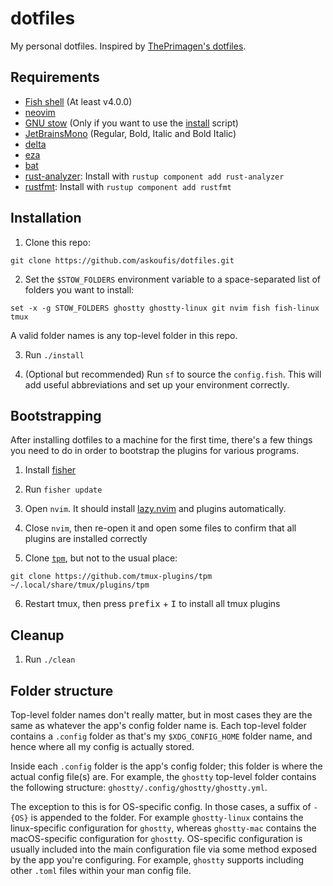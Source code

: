 # dotfiles

My personal dotfiles.
Inspired by [ThePrimagen's dotfiles].

[theprimagen's dotfiles]: https://github.com/ThePrimeagen/.dotfiles

## Requirements

- [Fish shell] (At least v4.0.0)
- [neovim]
- [GNU stow] (Only if you want to use the [install] script)
- [JetBrainsMono] (Regular, Bold, Italic and Bold Italic)
- [delta]
- [eza]
- [bat]
- [rust-analyzer]: Install with `rustup component add rust-analyzer`
- [rustfmt]: Install with `rustup component add rustfmt`

[fish shell]: https://fishshell.com/
[neovim]: https://neovim.io/
[gnu stow]: https://www.gnu.org/software/stow/
[install]: ./install
[jetbrainsmono]: https://www.jetbrains.com/lp/mono/
[delta]: https://github.com/dandavison/delta
[eza]: https://github.com/eza-community/eza
[bat]: https://github.com/sharkdp/bat
[rust-analyzer]: https://github.com/rust-lang/rust-analyzer
[rustfmt]: https://github.com/rust-lang/rustfmt

## Installation

1. Clone this repo:

```fish
git clone https://github.com/askoufis/dotfiles.git
```

2. Set the `$STOW_FOLDERS` environment variable to a space-separated list of folders you want to install:

```fish
set -x -g STOW_FOLDERS ghostty ghostty-linux git nvim fish fish-linux tmux
```

A valid folder names is any top-level folder in this repo.

3. Run `./install`

4. (Optional but recommended) Run `sf` to source the `config.fish`. This will add useful abbreviations and set up your environment correctly.

## Bootstrapping

After installing dotfiles to a machine for the first time, there's a few things you need to do in order to bootstrap the plugins for various programs.

1. Install [fisher]

2. Run `fisher update`

3. Open `nvim`. It should install [lazy.nvim] and plugins automatically.

4. Close `nvim`, then re-open it and open some files to confirm that all plugins are installed correctly

5. Clone [`tpm`], but not to the usual place:

```fish
git clone https://github.com/tmux-plugins/tpm ~/.local/share/tmux/plugins/tpm
```

6. Restart tmux, then press <kbd>prefix</kbd> + <kbd>I</kbd> to install all tmux plugins

[fisher]: https://github.com/jorgebucaran/fisher
[lazy.nvim]: https://github.com/folke/lazy.nvim
[`tpm`]: https://github.com/tmux-plugins/tpm

## Cleanup

1. Run `./clean`

## Folder structure

Top-level folder names don't really matter, but in most cases they are the same as whatever the app's config folder name is.
Each top-level folder contains a `.config` folder as that's my `$XDG_CONFIG_HOME` folder name, and hence where all my config is actually stored.

Inside each `.config` folder is the app's config folder; this folder is where the actual config file(s) are.
For example, the `ghostty` top-level folder contains the following structure: `ghostty/.config/ghostty/ghostty.yml`.

The exception to this is for OS-specific config.
In those cases, a suffix of `-{OS}` is appended to the folder.
For example `ghostty-linux` contains the linux-specific configuration for `ghostty`, whereas `ghostty-mac` contains the macOS-specific configuration for `ghostty`.
OS-specific configuration is usually included into the main configuration file via some method exposed by the app you're configuring.
For example, `ghostty` supports including other `.toml` files within your man config file.
